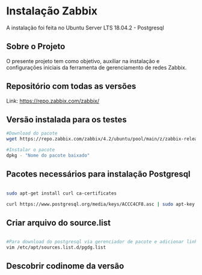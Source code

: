 # Instalação Zabbix 
A instalação foi feita no Ubuntu Server LTS 18.04.2 - Postgresql

## Sobre o Projeto 
O presente projeto tem como objetivo, auxiliar na instalação e configurações iniciais da ferramenta de gerenciamento de redes Zabbix. 

## Repositório com todas as versões 
Link: https://repo.zabbix.com/zabbix/

## Versão instalada para os testes 
``` bash
#Download do pacote 
wget https://repo.zabbix.com/zabbix/4.2/ubuntu/pool/main/z/zabbix-release/zabbix-release_4.2-1%2Bbionic_all.deb

#Instalar o pacote
dpkg - "Nome do pacote baixado"

```

## Pacotes necessários para instalação Postgresql 
``` bash

sudo apt-get install curl ca-certificates

curl https://www.postgresql.org/media/keys/ACCC4CF8.asc | sudo apt-key add -

``` 

## Criar arquivo do source.list

``` bash

#Para download do postgresql via gerenciador de pacote e adicionar linha
vim /etc/apt/sources.list.d/pgdg.list


``` 

## Descobrir codinome da versão 

``` bash

``` 
